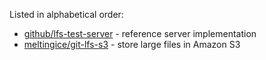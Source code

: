 Listed in alphabetical order:

* [github/lfs-test-server](https://github.com/github/lfs-test-server) - reference server implementation
* [meltingice/git-lfs-s3](https://github.com/meltingice/git-lfs-s3) - store large files in Amazon S3